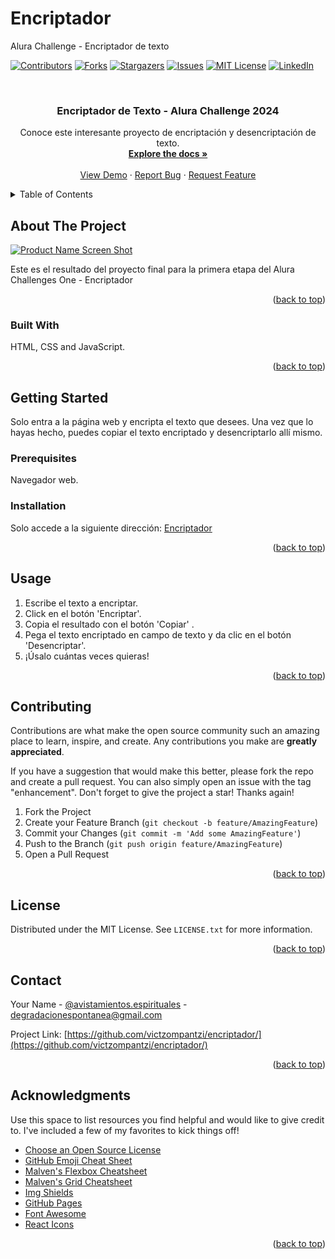 # Encriptador

Alura Challenge - Encriptador de texto

<!-- Improved compatibility of back to top link: See: https://github.com/victzompantzi/encriptador/pull/73 -->

<a id="readme-top"></a>

[![Contributors][contributors-shield]][contributors-url]
[![Forks][forks-shield]][forks-url]
[![Stargazers][stars-shield]][stars-url]
[![Issues][issues-shield]][issues-url]
[![MIT License][license-shield]][license-url]
[![LinkedIn][linkedin-shield]](https://www.linkedin.com/in/victortzompantzi/)

<!-- PROJECT LOGO -->
<br />
  <h3 align="center">Encriptador de Texto - Alura Challenge 2024</h3>

  <p align="center">
    Conoce este interesante proyecto de encriptación y desencriptación de texto.
    <br />
    <a href="https://github.com/victzompantzi/encriptador/"><strong>Explore the docs »</strong></a>
    <br />
    <br />
    <a href="https://github.com/victzompantzi/encriptador/">View Demo</a>
    ·
    <a href="https://github.com/victzompantzi/encriptador/issues/new?labels=bug&template=bug-report---.md">Report Bug</a>
    ·
    <a href="https://github.com/victzompantzi/encriptador/issues/new?labels=enhancement&template=feature-request---.md">Request Feature</a>
  </p>
</div>

<!-- TABLE OF CONTENTS -->
<details>
  <summary>Table of Contents</summary>
  <ol>
    <li>
      <a href="#about-the-project">About The Project</a>
      <ul>
        <li><a href="#built-with">Built With</a></li>
      </ul>
    </li>
    <li>
      <a href="#getting-started">Getting Started</a>
      <ul>
        <li><a href="#prerequisites">Prerequisites</a></li>
        <li><a href="#installation">Installation</a></li>
      </ul>
    </li>
    <li><a href="#usage">Usage</a></li>
    <li><a href="#contributing">Contributing</a></li>
    <li><a href="#license">License</a></li>
    <li><a href="#contact">Contact</a></li>
    <li><a href="#acknowledgments">Acknowledgments</a></li>
  </ol>
</details>

<!-- ABOUT THE PROJECT -->

## About The Project

[![Product Name Screen Shot][product-screenshot]](https://example.com)

Este es el resultado del proyecto final para la primera etapa del Alura Challenges One - Encriptador

<p align="right">(<a href="#readme-top">back to top</a>)</p>

### Built With

HTML, CSS and JavaScript.

<p align="right">(<a href="#readme-top">back to top</a>)</p>

<!-- GETTING STARTED -->

## Getting Started

Solo entra a la página web y encripta el texto que desees. Una vez que lo hayas hecho, puedes copiar el texto encriptado y desencriptarlo allí mismo.

### Prerequisites

Navegador web.

### Installation

Solo accede a la siguiente dirección: [Encriptador]()

<p align="right">(<a href="#readme-top">back to top</a>)</p>

<!-- USAGE EXAMPLES -->

## Usage

1. Escribe el texto a encriptar.
2. Click en el botón 'Encriptar'.
3. Copia el resultado con el botón 'Copiar' .
4. Pega el texto encriptado en campo de texto y da clic en el botón 'Desencriptar'.
5. ¡Úsalo cuántas veces quieras!

<p align="right">(<a href="#readme-top">back to top</a>)</p>

## Contributing

Contributions are what make the open source community such an amazing place to learn, inspire, and create. Any contributions you make are **greatly appreciated**.

If you have a suggestion that would make this better, please fork the repo and create a pull request. You can also simply open an issue with the tag "enhancement".
Don't forget to give the project a star! Thanks again!

1. Fork the Project
2. Create your Feature Branch (`git checkout -b feature/AmazingFeature`)
3. Commit your Changes (`git commit -m 'Add some AmazingFeature'`)
4. Push to the Branch (`git push origin feature/AmazingFeature`)
5. Open a Pull Request

<p align="right">(<a href="#readme-top">back to top</a>)</p>

<!-- LICENSE -->

## License

Distributed under the MIT License. See `LICENSE.txt` for more information.

<p align="right">(<a href="#readme-top">back to top</a>)</p>

<!-- CONTACT -->

## Contact

Your Name - [@avistamientos.espirituales](https://instagram.com/avistamientos.espirituales) - degradacionespontanea@gmail.com

Project Link: [https://github.com/victzompantzi/encriptador/](https://github.com/victzompantzi/encriptador/)

<p align="right">(<a href="#readme-top">back to top</a>)</p>

<!-- ACKNOWLEDGMENTS -->

## Acknowledgments

Use this space to list resources you find helpful and would like to give credit to. I've included a few of my favorites to kick things off!

- [Choose an Open Source License](https://choosealicense.com)
- [GitHub Emoji Cheat Sheet](https://www.webpagefx.com/tools/emoji-cheat-sheet)
- [Malven's Flexbox Cheatsheet](https://flexbox.malven.co/)
- [Malven's Grid Cheatsheet](https://grid.malven.co/)
- [Img Shields](https://shields.io)
- [GitHub Pages](https://pages.github.com)
- [Font Awesome](https://fontawesome.com)
- [React Icons](https://react-icons.github.io/react-icons/search)

<p align="right">(<a href="#readme-top">back to top</a>)</p>

<!-- MARKDOWN LINKS & IMAGES -->
<!-- https://www.markdownguide.org/basic-syntax/#reference-style-links -->

[contributors-shield]: https://img.shields.io/github/contributors/victzompantzi/encriptador/svg?style=for-the-badge
[contributors-url]: https://github.com/victzompantzi/encriptador/graphs/contributors
[forks-shield]: https://img.shields.io/github/forks/victzompantzi/encriptador/svg?style=for-the-badge
[forks-url]: https://github.com/victzompantzi/encriptador/network/members
[stars-shield]: https://img.shields.io/github/stars/victzompantzi/encriptador/svg?style=for-the-badge
[stars-url]: https://github.com/victzompantzi/encriptador/stargazers
[issues-shield]: https://img.shields.io/github/issues/victzompantzi/encriptador/svg?style=for-the-badge
[issues-url]: https://github.com/victzompantzi/encriptador/issues
[license-shield]: https://img.shields.io/github/license/victzompantzi/encriptador/svg?style=for-the-badge
[license-url]: https://github.com/victzompantzi/encriptador/blob/master/LICENSE.txt
[linkedin-shield]: https://img.shields.io/badge/-LinkedIn-black.svg?style=for-the-badge&logo=linkedin&colorB=555
[linkedin-url]: https://linkedin.com/in/othneildrew
[product-screenshot]: images/screenshot.png
[Next.js]: https://img.shields.io/badge/next.js-000000?style=for-the-badge&logo=nextdotjs&logoColor=white
[Next-url]: https://nextjs.org/
[React.js]: https://img.shields.io/badge/React-20232A?style=for-the-badge&logo=react&logoColor=61DAFB
[React-url]: https://reactjs.org/
[Vue.js]: https://img.shields.io/badge/Vue.js-35495E?style=for-the-badge&logo=vuedotjs&logoColor=4FC08D
[Vue-url]: https://vuejs.org/
[Angular.io]: https://img.shields.io/badge/Angular-DD0031?style=for-the-badge&logo=angular&logoColor=white
[Angular-url]: https://angular.io/
[Svelte.dev]: https://img.shields.io/badge/Svelte-4A4A55?style=for-the-badge&logo=svelte&logoColor=FF3E00
[Svelte-url]: https://svelte.dev/
[Laravel.com]: https://img.shields.io/badge/Laravel-FF2D20?style=for-the-badge&logo=laravel&logoColor=white
[Laravel-url]: https://laravel.com
[Bootstrap.com]: https://img.shields.io/badge/Bootstrap-563D7C?style=for-the-badge&logo=bootstrap&logoColor=white
[Bootstrap-url]: https://getbootstrap.com
[JQuery.com]: https://img.shields.io/badge/jQuery-0769AD?style=for-the-badge&logo=jquery&logoColor=white
[JQuery-url]: https://jquery.com
